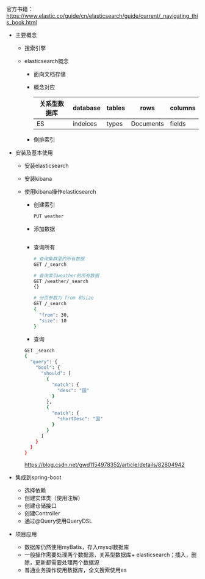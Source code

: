 官方书籍：https://www.elastic.co/guide/cn/elasticsearch/guide/current/_navigating_this_book.html



- 主要概念

  - 搜索引擎

  - elasticsearch概念

    - 面向文档存储

    - 概念对应

      | 关系型数据库 | database | tables | rows      | columns |
      | ------------ | -------- | ------ | --------- | ------- |
      | ES           | indeices | types  | Documents | fields  |

    - 倒排索引

- 安装及基本使用

  - 安装elasticsearch

  - 安装kibana

  - 使用kibana操作elasticsearch

    - 创建索引

      ```bash
      PUT weather
      ```

    - 添加数据

      ```bash
      
      ```

      

    - 查询所有

      ```bash
      # 查询集群里的所有数据
      GET /_search
      
      # 查询索引weather的所有数据
      GET /weather/_search
      {}
      
      # 分页参数为 from 和size
      GET /_search
      {
        "from": 30,
        "size": 10
      }
      ```

    - 查询

    ```bash
    GET _search
    {
      "query": {
        "bool": {
          "should": [
            {
              "match": {
                "desc": "国"
              }
            },
            {
              "match": {
                "shortDesc": "国"
              }
            }
          ]
        }
      }
    }
    
    
    ```

    https://blog.csdn.net/gwd1154978352/article/details/82804942

- 集成到spring-boot
  - 选择依赖
  - 创建实体类（使用注解）
  - 创建仓储接口
  - 创建Controller
  - 通过@Query使用QueryDSL
- 项目应用
  - 数据库仍然使用myBatis，存入mysql数据库
  - 一般操作需要处理两个数据源，关系型数据库+ elasticsearch；插入，删除，更新都需要处理两个数据源
  - 普通业务操作使用数据库，全文搜索使用es

